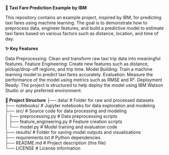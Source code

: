 **🚖 Taxi Fare Prediction Example by IBM**

This repository contains an example project, inspired by IBM, for predicting taxi fares using machine learning. The goal is to demonstrate how to preprocess data, engineer features, and build a predictive model to estimate taxi fares based on various factors such as distance, location, and time of day.


**✨ Key Features**

Data Preprocessing: Clean and transform raw taxi trip data into meaningful features.
Feature Engineering: Create new features such as distance, pickup/drop-off regions, and trip time.
Model Building: Train a machine learning model to predict taxi fares accurately.
Evaluation: Measure the performance of the model using metrics such as RMSE and R².
Deployment Ready: The project is structured to help deploy the model using IBM Watson Studio or any preferred environment.

**📂 Project Structure**
├── data/                    # Folder for raw and processed datasets  
├── notebooks/               # Jupyter notebooks for data exploration and modeling  
├── src/                     # Source code for data processing and modeling  
│   ├── preprocessing.py     # Data preprocessing scripts  
│   ├── feature_engineering.py # Feature creation scripts  
│   └── model.py             # Model training and evaluation code  
├── results/                 # Folder for saving model outputs and visualizations  
├── requirements.txt         # Python dependencies  
├── README.md                # Project description (this file)  
└── LICENSE                  # License information  



